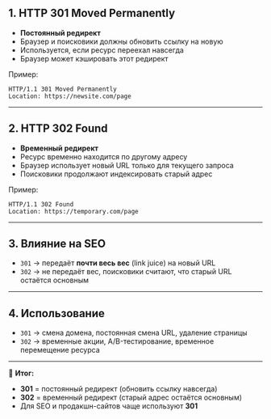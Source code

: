 ## 1. HTTP 301 Moved Permanently
- **Постоянный редирект**  
- Браузер и поисковики должны обновить ссылку на новую  
- Используется, если ресурс переехал навсегда  
- Браузер может кэшировать этот редирект  

Пример:
```http
HTTP/1.1 301 Moved Permanently
Location: https://newsite.com/page
```

---

## 2. HTTP 302 Found

- **Временный редирект**
- Ресурс временно находится по другому адресу
- Браузер использует новый URL только для текущего запроса
- Поисковики продолжают индексировать старый адрес

Пример:

```http
HTTP/1.1 302 Found
Location: https://temporary.com/page
```

---

## 3. Влияние на SEO

- `301` → передаёт **почти весь вес** (link juice) на новый URL
- `302` → не передаёт вес, поисковики считают, что старый URL остаётся основным

---

## 4. Использование

- `301` → смена домена, постоянная смена URL, удаление страницы
- `302` → временные акции, A/B-тестирование, временное перемещение ресурса

---

🔑 **Итог:**
- **301** = постоянный редирект (обновить ссылку навсегда)
- **302** = временный редирект (старый адрес остаётся основным)
- Для SEO и продакшн-сайтов чаще используют **301**